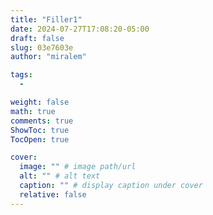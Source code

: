 ```yaml
---
title: "Filler1"
date: 2024-07-27T17:08:20-05:00
draft: false
slug: 03e7603e
author: "miralem"

tags: 
  - 

weight: false
math: true
comments: true
ShowToc: true
TocOpen: true

cover:
  image: "" # image path/url
  alt: "" # alt text
  caption: "" # display caption under cover
  relative: false
---
```

